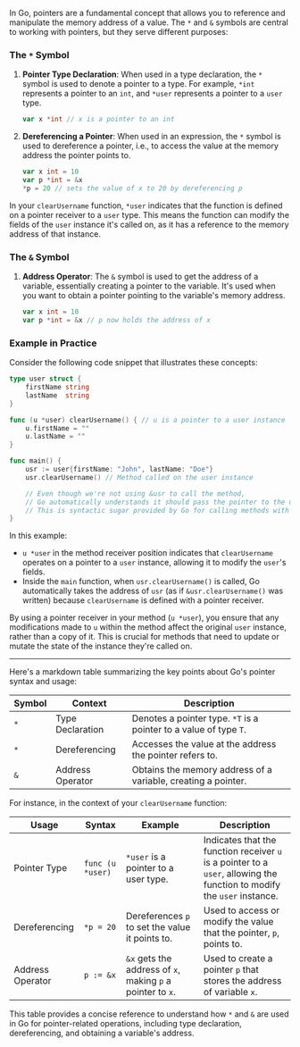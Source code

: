In Go, pointers are a fundamental concept that allows you to reference and manipulate the memory address of a value. The `*` and `&` symbols are central to working with pointers, but they serve different purposes:

### The `*` Symbol

1. **Pointer Type Declaration**: When used in a type declaration, the `*` symbol is used to denote a pointer to a type. For example, `*int` represents a pointer to an `int`, and `*user` represents a pointer to a `user` type.

   ```go
   var x *int // x is a pointer to an int
   ```

2. **Dereferencing a Pointer**: When used in an expression, the `*` symbol is used to dereference a pointer, i.e., to access the value at the memory address the pointer points to.

   ```go
   var x int = 10
   var p *int = &x
   *p = 20 // sets the value of x to 20 by dereferencing p
   ```

In your `clearUsername` function, `*user` indicates that the function is defined on a pointer receiver to a `user` type. This means the function can modify the fields of the `user` instance it's called on, as it has a reference to the memory address of that instance.

### The `&` Symbol

1. **Address Operator**: The `&` symbol is used to get the address of a variable, essentially creating a pointer to the variable. It's used when you want to obtain a pointer pointing to the variable's memory address.

   ```go
   var x int = 10
   var p *int = &x // p now holds the address of x
   ```

### Example in Practice

Consider the following code snippet that illustrates these concepts:

```go
type user struct {
    firstName string
    lastName  string
}

func (u *user) clearUsername() { // u is a pointer to a user instance
    u.firstName = ""
    u.lastName = ""
}

func main() {
    usr := user{firstName: "John", lastName: "Doe"}
    usr.clearUsername() // Method called on the user instance

    // Even though we're not using &usr to call the method,
    // Go automatically understands it should pass the pointer to the usr instance.
    // This is syntactic sugar provided by Go for calling methods with pointer receivers.
}
```

In this example:

- `u *user` in the method receiver position indicates that `clearUsername` operates on a pointer to a `user` instance, allowing it to modify the `user`'s fields.
- Inside the `main` function, when `usr.clearUsername()` is called, Go automatically takes the address of `usr` (as if `&usr.clearUsername()` was written) because `clearUsername` is defined with a pointer receiver.

By using a pointer receiver in your method (`u *user`), you ensure that any modifications made to `u` within the method affect the original `user` instance, rather than a copy of it. This is crucial for methods that need to update or mutate the state of the instance they're called on.

---

Here's a markdown table summarizing the key points about Go's pointer syntax and usage:

| Symbol | Context          | Description                                                       |
| ------ | ---------------- | ----------------------------------------------------------------- |
| `*`    | Type Declaration | Denotes a pointer type. `*T` is a pointer to a value of type `T`. |
| `*`    | Dereferencing    | Accesses the value at the address the pointer refers to.          |
| `&`    | Address Operator | Obtains the memory address of a variable, creating a pointer.     |

For instance, in the context of your `clearUsername` function:

| Usage            | Syntax           | Example                                                    | Description                                                                                                             |
| ---------------- | ---------------- | ---------------------------------------------------------- | ----------------------------------------------------------------------------------------------------------------------- |
| Pointer Type     | `func (u *user)` | `*user` is a pointer to a user type.                       | Indicates that the function receiver `u` is a pointer to a `user`, allowing the function to modify the `user` instance. |
| Dereferencing    | `*p = 20`        | Dereferences `p` to set the value it points to.            | Used to access or modify the value that the pointer, `p`, points to.                                                    |
| Address Operator | `p := &x`        | `&x` gets the address of `x`, making `p` a pointer to `x`. | Used to create a pointer `p` that stores the address of variable `x`.                                                   |

This table provides a concise reference to understand how `*` and `&` are used in Go for pointer-related operations, including type declaration, dereferencing, and obtaining a variable's address.
